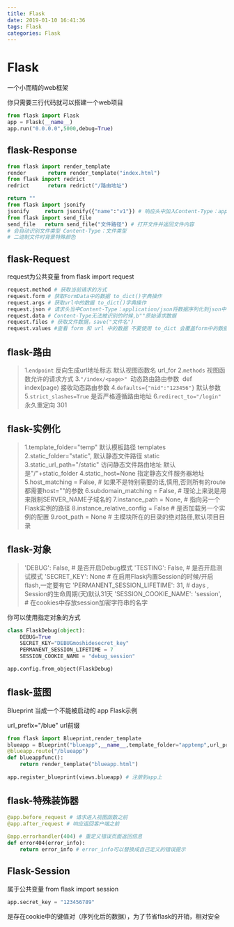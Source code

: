 ```yaml
---
title: Flask
date: 2019-01-10 16:41:36
tags: Flask
categories: Flask
---
```


# Flask

一个小而精的web框架

你只需要三行代码就可以搭建一个web项目

```python
from flask import Flask
app = Flask(__name__)
app.run("0.0.0.0",5000,debug=True)
```

<!--more-->

## flask-Response

```python
from flask import render_template
render		 return render_template("index.html")
from flask import redrict
redrict      return redrict("/路由地址")

return "" 
from flask import jsonify
jsonify		return jsonify({"name":"v1"}) # 响应头中加入Content-Type：application/json 
from flask import send_file
send_file	return send_file("文件路径") # 打开文件并返回文件内容
# 会自动识别文件类型 Content-Type：文件类型
# 二进制文件时背景特殊颜色
```



## flask-Request

request为公共变量
from flask import request

```python
request.method # 获取当前请求的方式
request.form # 获取FormData中的数据 to_dict()字典操作
request.args # 获取url中的数据 to_dict()字典操作
request.json # 请求头当中Content-Type：application/json将数据序列化到json中
request.data # Content-Type无法被识别的时候,b""原始请求数据
request.files # 获取文件数据，save("文件名")
request.values #查看 form 和 url 中的数据 不要使用 to_dict 会覆盖form中的数据
```



## flask-路由

> 1.`endpoint` 反向生成url地址标志 默认视图函数名 url_for
> 2.`methods` 视图函数允许的请求方式
> 3.`"/index/<page>" `动态路由路由参数
> ​	def index(page)	接收动态路由参数
> 4.`defaults={"nid":"123456"}` 默认参数
> 5.`strict_slashes=True` 是否严格遵循路由地址
> 6.`redirect_to="/login"` 永久重定向 301

## flask-实例化

> 1.template_folder="temp" 默认模板路径 templates
> 2.static_folder="static", 默认静态文件路径 static
> 3.static_url_path="/static" 访问静态文件路由地址 默认是"/"+static_folder
> 4.static_host=None 指定静态文件服务器地址
> 5.host_matching = False,  # 如果不是特别需要的话,慎用,否则所有的route 都需要host=""的参数
> 6.subdomain_matching = False,  # 理论上来说是用来限制SERVER_NAME子域名的
> 7.instance_path = None,  # 指向另一个Flask实例的路径
> 8.instance_relative_config = False  # 是否加载另一个实例的配置
> 9.root_path = None  # 主模块所在的目录的绝对路径,默认项目目录

## flask-对象

> 'DEBUG': False,  # 是否开启Debug模式
> 'TESTING': False,  # 是否开启测试模式
> 'SECRET_KEY': None # 在启用Flask内置Session的时候/开启flash,一定要有它
> 'PERMANENT_SESSION_LIFETIME': 31,  # days , Session的生命周期(天)默认31天
> 'SESSION_COOKIE_NAME': 'session',  # 在cookies中存放session加密字符串的名字

你可以使用指定对象的方式

```python
class FlaskDebug(object):
    DEBUG=True
    SECRET_KEY="DEBUGmoshidesecret_key"
    PERMANENT_SESSION_LIFETIME = 7
    SESSION_COOKIE_NAME = "debug_session"

app.config.from_object(FlaskDebug)
```

## flask-蓝图

Blueprint 当成一个不能被启动的 app Flask示例

url_prefix="/blue" url前缀

```python
from flask import Blueprint,render_template
blueapp = Blueprint("blueapp",__name__,template_folder="apptemp",url_prefix="/blue")
@blueapp.route("/blueapp")
def blueappfunc():
    return render_template("blueapp.html")
	
app.register_blueprint(views.blueapp) # 注册到app上
```

## flask-特殊装饰器

```python
@app.before_request # 请求进入视图函数之前
@app.after_request # 响应返回客户端之前
 
@app.errorhandler(404) # 重定义错误页面返回信息
def error404(error_info):
	return error_info # error_info可以替换成自己定义的错误提示
```

## Flask-Session

属于公共变量
from flask import session

```python
app.secret_key = "123456789"
```

是存在cookie中的键值对（序列化后的数据），为了节省flask的开销，相对安全